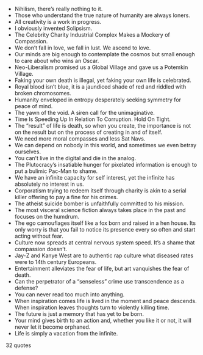  - Nihilism, there’s really nothing to it.
 - Those who understand the true nature of humanity are always loners.
 - All creativity is a work in progress.
 - I obviously invented Solipsism.
 - The Celebrity Charity Industrial Complex Makes a Mockery of Compassion.
 - We don’t fall in love, we fall in lust. We ascend to love.
 - Our minds are big enough to contemplate the cosmos but small enough to care about who wins an Oscar.
 - Neo-Liberalism promised us a Global Village and gave us a Potemkin Village.
 - Faking your own death is illegal, yet faking your own life is celebrated.
 - Royal blood isn’t blue, it is a jaundiced shade of red and riddled with broken chromosomes.
 - Humanity enveloped in entropy desperately seeking symmetry for peace of mind.
 - The yawn of the void. A siren call for the unimaginative.
 - Time Is Speeding Up In Relation To Corruption. Hold On Tight.
 - The “result” of life is death, so when you create, the importance is not on the result but on the process of creating in and of itself.
 - We need more moral compasses and less Sat Navs.
 - We can depend on nobody in this world, and sometimes we even betray ourselves.
 - You can’t live in the digital and die in the analog.
 - The Plutocracy’s insatiable hunger for pixelated information is enough to put a bulimic Pac-Man to shame.
 - We have an infinite capacity for self interest, yet the infinite has absolutely no interest in us.
 - Corporatism trying to redeem itself through charity is akin to a serial killer offering to pay a fine for his crimes.
 - The atheist suicide bomber is unfaithfully committed to his mission.
 - The most visceral science fiction always takes place in the past and focuses on the humdrum.
 - The ego camouflages itself like a fox born and raised in a hen house. Its only worry is that you fail to notice its presence every so often and start acting without fear.
 - Culture now spreads at central nervous system speed. It’s a shame that compassion doesn’t.
 - Jay-Z and Kanye West are to authentic rap culture what diseased rates were to 14th century Europeans.
 - Entertainment alleviates the fear of life, but art vanquishes the fear of death.
 - Can the perpetrator of a “senseless” crime use transcendence as a defense?
 - You can never read too much into anything.
 - When inspiration comes life is lived in the moment and peace descends. When inspiration leaves thoughts turn to violently killing time.
 - The future is just a memory that has yet to be born.
 - Your mind gives birth to an action and, whether you like it or not, it will never let it become orphaned.
 - Life is simply a vacation from the infinite.

32 quotes